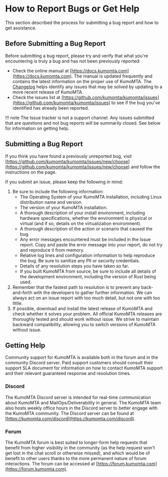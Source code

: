 
# How to Report Bugs or Get Help

This section described the process for submitting a bug report and how to get assistance.

## Before Submitting a Bug Report

Before submitting a bug report, please try and verify that what you're encountering is truly a bug and has not been previously reported:

* Check the online manual at [https://docs.kumomta.com](https://docs.kumomta.com). The manual is updated frequently and contains the latest information on the proper use of KumoMTA. The [Changelog](https://docs.kumomta.com/changelog.html) helps identify any issues that may be solved by updating to a more recent release of KumoMTA.
* Check the issues list at [https://github.com/kumomta/kumomta/issues](https://github.com/kumomta/kumomta/issues) to see if the bug you've identified has already been reported.

!!! note
    The Issue tracker is not a support channel. Any issues submitted that are
    questions and not bug reports will be summarily closed. See below for
    information on getting help.

## Submitting a Bug Report

If you think you have found a previously unreported bug, visit [https://github.com/kumomta/kumomta/issues/new/choose](https://github.com/kumomta/kumomta/issues/new/choose) and follow the instructions on the page.

If you submit an issue, please keep the following in mind:

1) Be sure to include the following information:
    * The Operating System of your KumoMTA installation, including Linux distribution name and version.
    * The version of your KumoMTA installation.
    * A thorough description of your install environment, including hardware specifications, whether the environment is physical or virtual (and if so, details on the virtualization environment).
    * A thorough description of the action or scenario that caused the bug.
    * Any error messages encountered must be included in the Issue report. Copy and paste the error message into your report, do not try and reproduce it from memory.
    * Relative log lines and configuration information to help reproduce the bug. Be sure to sanitize any PII or security credentials.
    * Details of any resolution steps you have taken so far.
    * If you built KumoMTA from source, be sure to include all details of the development environment, including the version of Rust being used.
2) Remember that the fastest path to resolution is to prevent any back-and-forth with the developers to gather further information. We can always act on an issue report with too much detail, but not one with too little.
3) If possible, download and install the latest release of KumoMTA and check whether it solves your problem. All official KumoMTA releases are thoroughly tested and should work without issue. We strive to maintain backward compatibility, allowing you to switch versions of KumoMTA without issue.

## Getting Help

Community support for KumoMTA is available both in the forum and in the community Discord server. Paid support customers should consult their support SLA document for information on how to contact KumoMTA support and their relevant guaranteed response and resolution times.

### Discord

The KumoMTA Discord server is intended for real-time communication about KumoMTA and MailOps/Deliverability in general. The KumoMTA team also hosts weekly office hours in the Discord server to better engage with the KumoMTA community. The Discord server can be found at [https://kumomta.com/discord](https://kumomta.com/discord).

### Forum

The KumoMTA forum is best suited to longer-form help requests that benefit from higher visibility in the community (as the help request won't get lost in the chat scroll or otherwise missed), and which would be of benefit to other users thanks to the more permanent nature of forum interactions. The forum can be accessed at [https://forum.kumomta.com](https://forum.kumomta.com).
